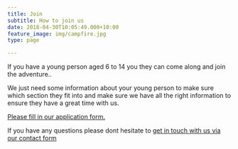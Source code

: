 ```yaml
---
title: Join
subtitle: How to join us
date: 2018-04-30T10:05:49.000+10:00
feature_image: img/campfire.jpg
type: page

---
```

If you have a young person aged 6 to 14 you they can come along and join the adventure..

We just need some information about your young person to make sure which section they fit into and make sure we have all the right information to ensure they have a great time with us.

[Please fill in our application form.](https://www.onlinescoutmanager.co.uk/waiting-list/6th-barnsley-goldthorpe-scout-group-group-waiting-list/248c4419-179a-4ede-bbcc-784aeceb9727/apply)

If you have any questions please dont hesitate to [get in touch with us via our contact form](/contact)